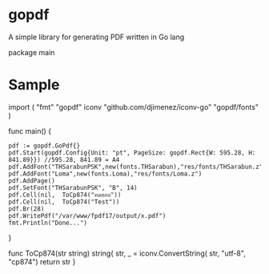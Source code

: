 gopdf
=====

A simple library for generating PDF written in Go lang


package main


Sample
======

import (
	"fmt"
	"gopdf"
	 iconv "github.com/djimenez/iconv-go"
	 "gopdf/fonts"
)

func main() {

	pdf := gopdf.GoPdf{}
	pdf.Start(gopdf.Config{Unit: "pt", PageSize: gopdf.Rect{W: 595.28, H: 841.89}}) //595.28, 841.89 = A4
	pdf.AddFont("THSarabunPSK",new(fonts.THSarabun),"res/fonts/THSarabun.z")
	pdf.AddFont("Loma",new(fonts.Loma),"res/fonts/Loma.z")
	pdf.AddPage()
	pdf.SetFont("THSarabunPSK", "B", 14)
	pdf.Cell(nil,  ToCp874("ทดสอบ"))
	pdf.Cell(nil,  ToCp874("Test"))
	pdf.Br(28)
	pdf.WritePdf("/var/www/fpdf17/output/x.pdf")
	fmt.Println("Done...")
}

func ToCp874(str string) string{
	str, _ = iconv.ConvertString( str, "utf-8", "cp874") 
	return  str
}
